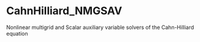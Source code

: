 # CahnHilliard_NMGSAV
Nonlinear multigrid and Scalar auxiliary variable solvers of the Cahn-Hilliard equation
